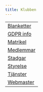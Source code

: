 ```yaml
---
title: Klubben
---
```


||
|-|
|[Blanketter](blanketter)|
|[GDPR info](gdpr-info.pdf)|
|[Matrikel](matrikel)|
|[Medlemmar](medlemmar)|
|[Stadgar](stadgar.pdf)|
|[Styrelse](styrelse)|
|[Tjänster](tjänster.pdf)|
|[Webmaster](webmaster)|

